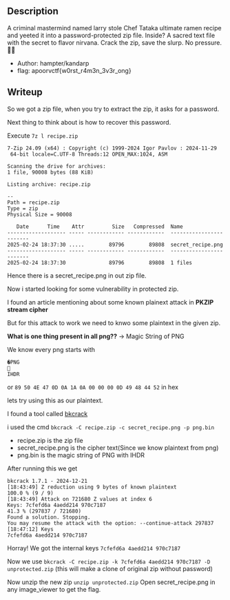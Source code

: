 ## Description
A criminal mastermind named larry stole Chef Tataka ultimate ramen recipe and yeeted it into a password-protected zip file. Inside? A sacred text file with the secret to flavor nirvana. Crack the zip, save the slurp. No pressure. 🍜💀

- Author: hampter/kandarp
- flag: apoorvctf{w0rst_r4m3n_3v3r_ong}

## Writeup

So we got a zip file, when you try to extract the zip, it asks for a password.

Next thing to think about is how to recover this password.

Execute `7z l recipe.zip` 
```
7-Zip 24.09 (x64) : Copyright (c) 1999-2024 Igor Pavlov : 2024-11-29
 64-bit locale=C.UTF-8 Threads:12 OPEN_MAX:1024, ASM

Scanning the drive for archives:
1 file, 90008 bytes (88 KiB)

Listing archive: recipe.zip

--
Path = recipe.zip
Type = zip
Physical Size = 90008

   Date      Time    Attr         Size   Compressed  Name
------------------- ----- ------------ ------------  ------------------------
2025-02-24 18:37:30 .....        89796        89808  secret_recipe.png
------------------- ----- ------------ ------------  ------------------------
2025-02-24 18:37:30              89796        89808  1 files
```

Hence there is a secret_recipe.png in out zip file.

Now i started looking for some vulnerability in protected zip.

I found an article mentioning about some known plainext attack in **PKZIP stream cipher**

But for this attack to work we need to knwo some plaintext in the given zip.

**What is one thing present in all png??** -> Magic String of PNG

We know every png starts with 
```
�PNG

IHDR
```

or `89 50 4E 47 0D 0A 1A 0A 00 00 00 0D 49 48 44 52` in hex

lets try using this as our plaintext.

I found a tool called [bkcrack](https://github.com/kimci86/bkcrack)

i used the cmd `bkcrack -C recipe.zip -c secret_recipe.png -p png.bin`

- recipe.zip is the zip file
- secret_recipe.png is the cipher text(Since we know plaintext from png)
- png.bin is the magic string of PNG with IHDR

After running this we get
```
bkcrack 1.7.1 - 2024-12-21
[18:43:49] Z reduction using 9 bytes of known plaintext
100.0 % (9 / 9)
[18:43:49] Attack on 721680 Z values at index 6
Keys: 7cfefd6a 4aedd214 970c7187
41.3 % (297837 / 721680)
Found a solution. Stopping.
You may resume the attack with the option: --continue-attack 297837
[18:47:12] Keys
7cfefd6a 4aedd214 970c7187
```

Horray! We got the internal keys `7cfefd6a 4aedd214 970c7187`

Now we use `bkcrack -C recipe.zip -k 7cfefd6a 4aedd214 970c7187 -D unprotected.zip` (this will make a clone of original zip without password)

Now unzip the new zip `unzip unprotected.zip`
Open secret_recipe.png in any image_viewer to get the flag.
